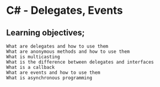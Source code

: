 # C# - Delegates, Events
## Learning objectives;

    What are delegates and how to use them
    What are anonymous methods and how to use them
    What is multicasting
    What is the difference between delegates and interfaces
    What is a callback
    What are events and how to use them
    What is asynchronous programming
